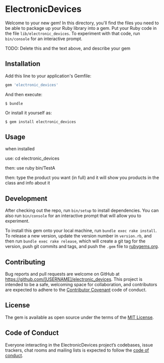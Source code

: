# ElectronicDevices

Welcome to your new gem! In this directory, you'll find the files you need to be able to package up your Ruby library into a gem. Put your Ruby code in the file `lib/electronic_devices`. To experiment with that code, run `bin/console` for an interactive prompt.

TODO: Delete this and the text above, and describe your gem

## Installation

Add this line to your application's Gemfile:

```ruby
gem 'electronic_devices'
```

And then execute:

    $ bundle

Or install it yourself as:

    $ gem install electronic_devices

## Usage
when installed 

use: cd electronic_devices

then: use ruby bin/TestA

then: type the product you want (in full) and it will show you products in the class and info about it

## Development

After checking out the repo, run `bin/setup` to install dependencies. You can also run `bin/console` for an interactive prompt that will allow you to experiment.

To install this gem onto your local machine, run `bundle exec rake install`. To release a new version, update the version number in `version.rb`, and then run `bundle exec rake release`, which will create a git tag for the version, push git commits and tags, and push the `.gem` file to [rubygems.org](https://rubygems.org).

## Contributing

Bug reports and pull requests are welcome on GitHub at https://github.com/[USERNAME]/electronic_devices. This project is intended to be a safe, welcoming space for collaboration, and contributors are expected to adhere to the [Contributor Covenant](http://contributor-covenant.org) code of conduct.

## License

The gem is available as open source under the terms of the [MIT License](https://opensource.org/licenses/MIT).

## Code of Conduct

Everyone interacting in the ElectronicDevices project’s codebases, issue trackers, chat rooms and mailing lists is expected to follow the [code of conduct](https://github.com/[USERNAME]/electronic_devices/blob/master/CODE_OF_CONDUCT.md).
